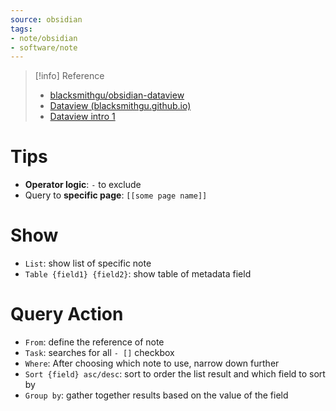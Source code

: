 ```yaml
---
source: obsidian
tags:
- note/obsidian
- software/note
---
```


> [!info] Reference
> - [blacksmithgu/obsidian-dataview](https://github.com/blacksmithgu/obsidian-dataview)
> - [Dataview (blacksmithgu.github.io)](https://blacksmithgu.github.io/obsidian-dataview/)
> - [Dataview intro 1](https://youtu.be/sEgzrRNkgsE)

# Tips
- **Operator logic**: `-` to exclude
- Query to **specific page**: `[[some page name]]`
# Show
- `List`: show list of specific note
- `Table {field1} {field2}`: show table of metadata field 
# Query Action
- `From`: define the reference of note
- `Task`: searches for all `- []` checkbox 
- `Where`: After choosing which note to use, narrow down further
- `Sort {field} asc/desc`: sort to order the list result and which field to sort by
- `Group by`: gather together results based on the value of the field